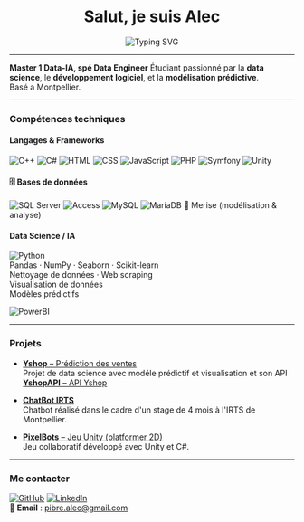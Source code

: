 <h1 align="center">Salut, je suis Alec</h1>
<p align="center">
  <img src="https://readme-typing-svg.herokuapp.com?font=Fira+Code&size=22&pause=1000&color=00F7FF&width=500&lines=Étudiant+en+Master+1+Data+%F0%9F%93%9A;Passionné+par+la+donnée+%F0%9F%A7%91%E2%80%8D%F0%9F%92%BB" alt="Typing SVG" />
</p>

---

**Master 1 Data-IA, spé Data Engineer** 
Étudiant passionné par la **data science**, le **développement logiciel**, et la **modélisation prédictive**.  
Basé a Montpellier.

---

### Compétences techniques

#### Langages & Frameworks
![C++](https://img.shields.io/badge/-C++-00599C?style=flat&logo=cplusplus&logoColor=white)
![C#](https://img.shields.io/badge/-C%23-239120?style=flat&logo=csharp&logoColor=white)
![HTML](https://img.shields.io/badge/-HTML5-E34F26?style=flat&logo=html5&logoColor=white)
![CSS](https://img.shields.io/badge/-CSS3-1572B6?style=flat&logo=css3)
![JavaScript](https://img.shields.io/badge/-JavaScript-F7DF1E?style=flat&logo=javascript&logoColor=black)
![PHP](https://img.shields.io/badge/-PHP-777BB4?style=flat&logo=php&logoColor=white)
![Symfony](https://img.shields.io/badge/-Symfony-000000?style=flat&logo=symfony)
![Unity](https://img.shields.io/badge/-Unity-000000?style=flat&logo=unity&logoColor=white)

#### 🗄️ Bases de données
![SQL Server](https://img.shields.io/badge/-SQL%20Server-CC2927?style=flat&logo=microsoftsqlserver&logoColor=white)
![Access](https://img.shields.io/badge/-MS%20Access-A4373A?style=flat&logo=microsoft-access&logoColor=white)
![MySQL](https://img.shields.io/badge/-MySQL-4479A1?style=flat&logo=mysql&logoColor=white)
![MariaDB](https://img.shields.io/badge/-MariaDB-003545?style=flat&logo=mariadb&logoColor=white)
🧠 Merise (modélisation & analyse)

#### Data Science / IA
![Python](https://img.shields.io/badge/-Python-3776AB?style=flat&logo=python&logoColor=white)  
Pandas · NumPy · Seaborn · Scikit-learn  
Nettoyage de données · Web scraping  
Visualisation de données  
Modèles prédictifs

![PowerBI](https://img.shields.io/badge/-PowerBI-F2C811?style=flat&logo=microsoft-power-bi&logoColor=black)

---

### Projets

- [**Yshop** – Prédiction des ventes](https://github.com/Alec34pi/Yshop)  
  Projet de data science avec modéle prédictif et visualisation et son API
  [**YshopAPI** – API Yshop](https://github.com/Alec34pi/YshopAPI)  

- [**ChatBot IRTS**](https://github.com/Alec34pi/chatBotFAIREESS)  
  Chatbot réalisé dans le cadre d'un stage de 4 mois à l'IRTS de Montpellier.

- [**PixelBots** – Jeu Unity (platformer 2D)](https://github.com/Alec34pi/PixelBots)  
  Jeu collaboratif développé avec Unity et C#.

---

### Me contacter

[![GitHub](https://img.shields.io/badge/-GitHub-181717?style=flat&logo=github&logoColor=white)](https://github.com/Alec34pi)
[![LinkedIn](https://img.shields.io/badge/-LinkedIn-blue?style=flat&logo=linkedin&logoColor=white)](https://www.linkedin.com/in/pibre-alec/)  
📧 **Email** : pibre.alec@gmail.com
